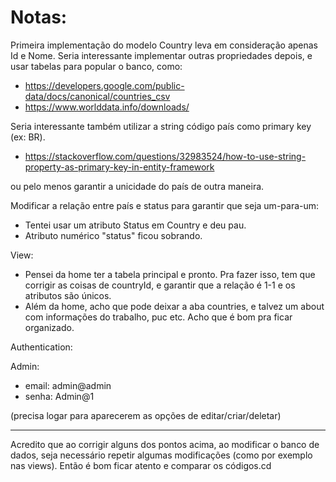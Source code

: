 # Notas:

Primeira implementação do modelo Country leva em consideração apenas Id e Nome. Seria interessante implementar outras propriedades depois, e usar tabelas para popular o banco, como:

* https://developers.google.com/public-data/docs/canonical/countries_csv
* https://www.worlddata.info/downloads/

Seria interessante também utilizar a string código país como primary key (ex: BR).

* https://stackoverflow.com/questions/32983524/how-to-use-string-property-as-primary-key-in-entity-framework

ou pelo menos garantir a unicidade do país de outra maneira.





Modificar a relação entre país e status para garantir que seja um-para-um:

* Tentei usar um atributo Status em Country e deu pau.
* Atributo numérico "status" ficou sobrando.



View:

* Pensei da home ter a tabela principal e pronto. Pra fazer isso, tem que corrigir as coisas de countryId, e garantir que a relação é 1-1 e os atributos são únicos.
* Além da home, acho que pode deixar a aba countries, e talvez um about com informações do trabalho, puc etc. Acho que é bom pra ficar organizado.



Authentication:

Admin:

* email: admin@admin
* senha: Admin@1



(precisa logar para aparecerem as opções de editar/criar/deletar)

--------

Acredito que ao corrigir alguns dos pontos acima, ao modificar o banco de dados, seja necessário repetir algumas modificações (como por exemplo nas views). Então é bom ficar atento e comparar os códigos.cd
